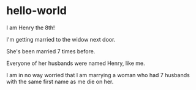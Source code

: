 # hello-world

I am Henry the 8th!

I'm getting married to the widow next door.

She's been married 7 times before.

Everyone of her husbands were named Henry, like me.

I am in no way worried that I am marrying a woman who had 7 husbands with the same first name as me die on her.  
